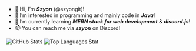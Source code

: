 - 👋 Hi, I’m ***Szyon*** (@szyongit)!
- 👀 I’m interested in programming and mainly code in ***Java***!
- 🌱 I’m currently learning ***MERN stack for web development*** & ***discord.js***!
- 📫 You can reach me via ***szyon*** on Discord!<br/>

![GitHub Stats](https://github-readme-streak-stats.herokuapp.com/?user=your-github-username&theme=tokyonight)
![Top Languages Stat](https://github-readme-stats.vercel.app/api/top-langs/?username=szyongit&theme=tokyonight)

<!---
szyongit/szyongit is a ✨ special ✨ repository because its `README.md` (this file) appears on your GitHub profile.
You can click the Preview link to take a look at your changes.
--->

<!---
but I am looking forward to ***other languages***!
--->
